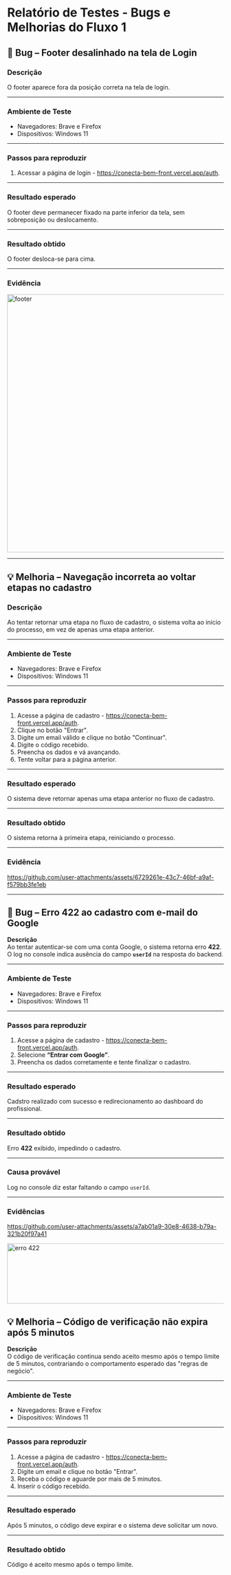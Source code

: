 # Relatório de Testes - Bugs e Melhorias do Fluxo 1

## 🐞 Bug – Footer desalinhado na tela de Login

### Descrição  
O footer aparece fora da posição correta na tela de login.  

---

### Ambiente de Teste
- Navegadores: Brave e Firefox
- Dispositivos: Windows 11

---

### Passos para reproduzir
1. Acessar a página de login - https://conecta-bem-front.vercel.app/auth.  

---

### Resultado esperado
O footer deve permanecer fixado na parte inferior da tela, sem sobreposição ou deslocamento.

---

### Resultado obtido
O footer desloca-se para cima.

---

### Evidência
<img width="913" height="600" alt="footer" src="https://github.com/user-attachments/assets/f21b0ba4-137a-41aa-b3d7-c27135a12625" />


---

## 💡 Melhoria – Navegação incorreta ao voltar etapas no cadastro

### Descrição  
Ao tentar retornar uma etapa no fluxo de cadastro, o sistema volta ao início do processo, em vez de apenas uma etapa anterior.

---

### Ambiente de Teste
- Navegadores: Brave e Firefox
- Dispositivos: Windows 11

---

### Passos para reproduzir
1. Acesse a página de cadastro - https://conecta-bem-front.vercel.app/auth.  
2. Clique no botão "Entrar".  
3. Digite um email válido e clique no botão "Continuar".
4. Digite o código recebido.
5. Preencha os dados e vá avançando.
6. Tente voltar para a página anterior.

---

### Resultado esperado
O sistema deve retornar apenas uma etapa anterior no fluxo de cadastro.

---

### Resultado obtido
O sistema retorna à primeira etapa, reiniciando o processo.

---

### Evidência
https://github.com/user-attachments/assets/6729261e-43c7-46bf-a9af-f579bb3fe1eb

---

## 🐞 Bug – Erro 422 ao cadastro com e-mail do Google

**Descrição**  
Ao tentar autenticar-se com uma conta Google, o sistema retorna erro **422**.  
O log no console indica ausência do campo **`userId`** na resposta do backend.

---

### Ambiente de Teste
- Navegadores: Brave e Firefox
- Dispositivos: Windows 11

---

### Passos para reproduzir
1. Acesse a página de cadastro - https://conecta-bem-front.vercel.app/auth.  
2. Selecione **“Entrar com Google”**.  
3. Preencha os dados corretamente e tente finalizar o cadastro.

---

### Resultado esperado
Cadstro realizado com sucesso e redirecionamento ao dashboard do profissional.

---

### Resultado obtido
Erro **422** exibido, impedindo o cadastro.

---

### Causa provável
Log no console diz estar faltando o campo `userId`.

---

### Evidências
https://github.com/user-attachments/assets/a7ab01a9-30e8-4638-b79a-321b20f97a41

<img width="749" height="140" alt="erro 422" src="https://github.com/user-attachments/assets/b5a8a86f-9fa7-4fa7-b97b-cc5ed3ab1e62" />



## 💡 Melhoria – Código de verificação não expira após 5 minutos

**Descrição**  
O código de verificação continua sendo aceito mesmo após o tempo limite de 5 minutos, contrariando o comportamento esperado das "regras de negócio".

---

### Ambiente de Teste
- Navegadores: Brave e Firefox
- Dispositivos: Windows 11

---

### Passos para reproduzir
1. Acesse a página de cadastro - https://conecta-bem-front.vercel.app/auth.
2. Digite um email e clique no botão "Entrar".  
3. Receba o código e aguarde por mais de 5 minutos.  
4. Inserir o código recebido.

---

### Resultado esperado
Após 5 minutos, o código deve expirar e o sistema deve solicitar um novo.

---

### Resultado obtido
Código é aceito mesmo após o tempo limite.
